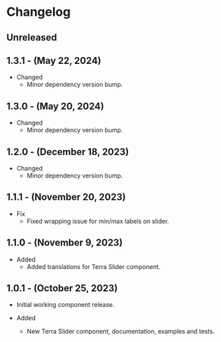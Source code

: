 # Changelog

## Unreleased

## 1.3.1 - (May 22, 2024)

* Changed
  * Minor dependency version bump.

## 1.3.0 - (May 20, 2024)

* Changed
  * Minor dependency version bump.

## 1.2.0 - (December 18, 2023)

* Changed
  * Minor dependency version bump.

## 1.1.1 - (November 20, 2023)

* Fix
  * Fixed wrapping issue for min/max labels on slider.

## 1.1.0 - (November 9, 2023)

* Added
  * Added translations for Terra Slider component.
  
## 1.0.1 - (October 25, 2023)

* Initial working component release.
  
* Added
  * New Terra Slider component, documentation, examples and tests. 
